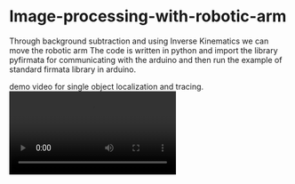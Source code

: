# Image-processing-with-robotic-arm
Through background subtraction and using Inverse Kinematics we can move the robotic arm
The code is written in python and import the library pyfirmata for communicating with the arduino
and then run the example of standard firmata library in arduino.

demo video for single object localization and tracing.
![](demo_videos/single_object_working_demo.mp4)
